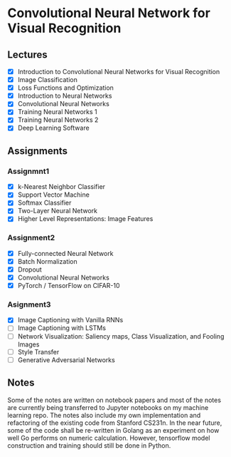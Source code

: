 # Convolutional Neural Network for Visual Recognition
## Lectures
- [x] Introduction to Convolutional Neural Networks for Visual Recognition
- [x] Image Classification
- [x] Loss Functions and Optimization
- [x] Introduction to Neural Networks
- [x] Convolutional Neural Networks
- [x] Training Neural Networks 1
- [x] Training Neural Networks 2
- [x] Deep Learning Software

## Assignments
### Assignmnt1
- [x] k-Nearest Neighbor Classifier
- [x] Support Vector Machine
- [x] Softmax Classifier
- [x] Two-Layer Neural Network
- [x] Higher Level Representations: Image Features

### Assignment2
- [x] Fully-connected Neural Network
- [x] Batch Normalization
- [x] Dropout
- [x] Convolutional Neural Networks
- [x] PyTorch / TensorFlow on CIFAR-10

### Asignment3
- [x] Image Captioning with Vanilla RNNs
- [ ] Image Captioning with LSTMs
- [ ] Network Visualization: Saliency maps, Class Visualization, and Fooling Images
- [ ] Style Transfer
- [ ] Generative Adversarial Networks

## Notes
Some of the notes are written on notebook papers and most of the notes are currently being transferred to Jupyter notebooks
on my machine learning repo. The notes also include my own implementation and refactoring of the existing code from
Stanford CS231n. In the near future, some of the code shall be re-written in Golang as an experiment on how well Go
performs on numeric calculation. However, tensorflow model construction and training should still be done in Python.
